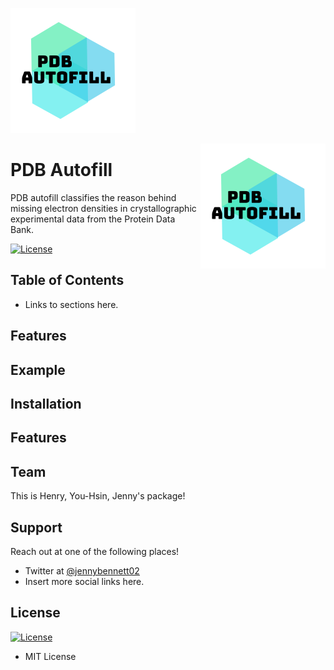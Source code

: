![Logo](Logo.png "Logo")

<img style="float: right;" src="Logo.png">

# PDB Autofill

PDB autofill classifies the reason behind missing electron densities in crystallographic experimental data from the Protein Data Bank.

[![License](http://img.shields.io/:license-mit-blue.svg?style=flat-square)](http://badges.mit-license.org)

## Table of Contents
* Links to sections here.

## Features

## Example

## Installation

## Features

## Team
This is Henry, You-Hsin, Jenny's package!

## Support

Reach out at one of the following places!
* Twitter at [@jennybennett02](https://twitter.com/jennybennett02)
* Insert more social links here.

## License
[![License](http://img.shields.io/:license-mit-blue.svg?style=flat-square)](http://badges.mit-license.org)
* MIT License

